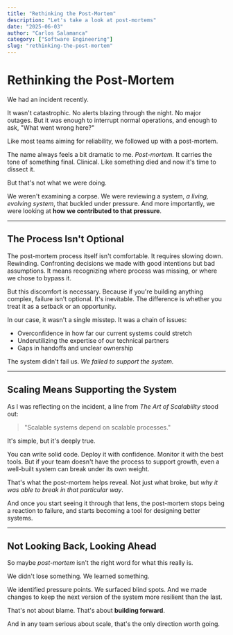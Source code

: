 ```yaml
---
title: "Rethinking the Post-Mortem"
description: "Let's take a look at post-mortems"
date: "2025-06-03"
author: "Carlos Salamanca"
category: ["Software Engineering"]
slug: "rethinking-the-post-mortem"
---
```


# Rethinking the Post-Mortem

We had an incident recently.

It wasn't catastrophic. No alerts blazing through the night. No major outages. But it was enough to interrupt normal operations, and enough to ask, "What went wrong here?"

Like most teams aiming for reliability, we followed up with a post-mortem.

The name always feels a bit dramatic to me. *Post-mortem.* It carries the tone of something final. Clinical. Like something died and now it's time to dissect it.

But that's not what we were doing.

We weren't examining a corpse. We were reviewing a system, *a living, evolving system*, that buckled under pressure. And more importantly, we were looking at **how we contributed to that pressure**.

---

## The Process Isn't Optional

The post-mortem process itself isn't comfortable. It requires slowing down. Rewinding. Confronting decisions we made with good intentions but bad assumptions. It means recognizing where process was missing, or where we chose to bypass it.

But this discomfort is necessary. Because if you're building anything complex, failure isn't optional. It's inevitable. The difference is whether you treat it as a setback or an opportunity.

In our case, it wasn't a single misstep. It was a chain of issues:  
- Overconfidence in how far our current systems could stretch  
- Underutilizing the expertise of our technical partners  
- Gaps in handoffs and unclear ownership  

The system didn't fail us. *We failed to support the system.*

---

## Scaling Means Supporting the System

As I was reflecting on the incident, a line from *The Art of Scalability* stood out:

> "Scalable systems depend on scalable processes."

It's simple, but it's deeply true.

You can write solid code. Deploy it with confidence. Monitor it with the best tools. But if your team doesn't have the process to support growth, even a well-built system can break under its own weight.

That's what the post-mortem helps reveal. Not just what broke, but *why it was able to break in that particular way*.

And once you start seeing it through that lens, the post-mortem stops being a reaction to failure, and starts becoming a tool for designing better systems.

---

## Not Looking Back, Looking Ahead

So maybe *post-mortem* isn't the right word for what this really is.

We didn't lose something. We learned something.

We identified pressure points. We surfaced blind spots. And we made changes to keep the next version of the system more resilient than the last.

That's not about blame. That's about **building forward**.

And in any team serious about scale, that's the only direction worth going.